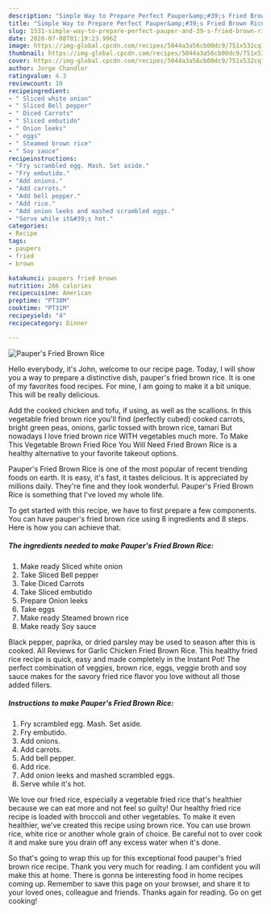 ```yaml
---
description: "Simple Way to Prepare Perfect Pauper&amp;#39;s Fried Brown Rice"
title: "Simple Way to Prepare Perfect Pauper&amp;#39;s Fried Brown Rice"
slug: 1531-simple-way-to-prepare-perfect-pauper-and-39-s-fried-brown-rice
date: 2020-07-08T01:19:23.996Z
image: https://img-global.cpcdn.com/recipes/5044a3a56cb00dc9/751x532cq70/paupers-fried-brown-rice-recipe-main-photo.jpg
thumbnail: https://img-global.cpcdn.com/recipes/5044a3a56cb00dc9/751x532cq70/paupers-fried-brown-rice-recipe-main-photo.jpg
cover: https://img-global.cpcdn.com/recipes/5044a3a56cb00dc9/751x532cq70/paupers-fried-brown-rice-recipe-main-photo.jpg
author: Jorge Chandler
ratingvalue: 4.3
reviewcount: 10
recipeingredient:
- " Sliced white onion"
- " Sliced Bell pepper"
- " Diced Carrots"
- " Sliced embutido"
- " Onion leeks"
- " eggs"
- " Steamed brown rice"
- " Soy sauce"
recipeinstructions:
- "Fry scrambled egg. Mash. Set aside."
- "Fry embutido."
- "Add onions."
- "Add carrots."
- "Add bell pepper."
- "Add rice."
- "Add onion leeks and mashed scrambled eggs."
- "Serve while it&#39;s hot."
categories:
- Recipe
tags:
- paupers
- fried
- brown

katakunci: paupers fried brown 
nutrition: 266 calories
recipecuisine: American
preptime: "PT38M"
cooktime: "PT31M"
recipeyield: "4"
recipecategory: Dinner

---
```



![Pauper&#39;s Fried Brown Rice](https://img-global.cpcdn.com/recipes/5044a3a56cb00dc9/751x532cq70/paupers-fried-brown-rice-recipe-main-photo.jpg)

Hello everybody, it's John, welcome to our recipe page. Today, I will show you a way to prepare a distinctive dish, pauper&#39;s fried brown rice. It is one of my favorites food recipes. For mine, I am going to make it a bit unique. This will be really delicious.

Add the cooked chicken and tofu, if using, as well as the scallions. In this vegetable fried brown rice you&#39;ll find (perfectly cubed) cooked carrots, bright green peas, onions, garlic tossed with brown rice, tamari But nowadays I love fried brown rice WITH vegetables much more. To Make This Vegetable Brown Fried Rice You Will Need Fried Brown Rice is a healthy alternative to your favorite takeout options.

Pauper&#39;s Fried Brown Rice is one of the most popular of recent trending foods on earth. It is easy, it's fast, it tastes delicious. It is appreciated by millions daily. They're fine and they look wonderful. Pauper&#39;s Fried Brown Rice is something that I've loved my whole life.


To get started with this recipe, we have to first prepare a few components. You can have pauper&#39;s fried brown rice using 8 ingredients and 8 steps. Here is how you can achieve that.

<!--inarticleads1-->

##### The ingredients needed to make Pauper&#39;s Fried Brown Rice:

1. Make ready  Sliced white onion
1. Take  Sliced Bell pepper
1. Take  Diced Carrots
1. Take  Sliced embutido
1. Prepare  Onion leeks
1. Take  eggs
1. Make ready  Steamed brown rice
1. Make ready  Soy sauce


Black pepper, paprika, or dried parsley may be used to season after this is cooked. All Reviews for Garlic Chicken Fried Brown Rice. This healthy fried rice recipe is quick, easy and made completely in the Instant Pot! The perfect combination of veggies, brown rice, eggs, veggie broth and soy sauce makes for the savory fried rice flavor you love without all those added fillers. 

<!--inarticleads2-->

##### Instructions to make Pauper&#39;s Fried Brown Rice:

1. Fry scrambled egg. Mash. Set aside.
1. Fry embutido.
1. Add onions.
1. Add carrots.
1. Add bell pepper.
1. Add rice.
1. Add onion leeks and mashed scrambled eggs.
1. Serve while it&#39;s hot.


We love our fried rice, especially a vegetable fried rice that&#39;s healthier because we can eat more and not feel so guilty! Our healthy fried rice recipe is loaded with broccoli and other vegetables. To make it even healthier, we&#39;ve created this recipe using brown rice. You can use brown rice, white rice or another whole grain of choice. Be careful not to over cook it and make sure you drain off any excess water when it&#39;s done. 

So that's going to wrap this up for this exceptional food pauper&#39;s fried brown rice recipe. Thank you very much for reading. I am confident you will make this at home. There is gonna be interesting food in home recipes coming up. Remember to save this page on your browser, and share it to your loved ones, colleague and friends. Thanks again for reading. Go on get cooking!
